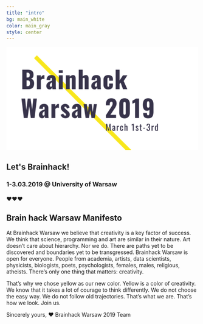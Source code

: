 ```yaml
---
title: "intro"
bg: main_white
color: main_gray
style: center
---
```


![Brainhack Warsaw](img/bhw2019_logo_www_N.png)

## Let's Brainhack!

### **1-3.03.2019** @  University of Warsaw


#### ❤️❤️❤️

## Brain hack Warsaw Manifesto

At Brainhack Warsaw we believe that creativity is a key factor of success. We think that science, programming and art are similar in their nature. Art doesn’t care about hierarchy. Nor we do. There are paths yet to be discovered and boundaries yet to be transgressed. Brainhack Warsaw is open for everyone. People from academia, artists, data scientists, physicists, biologists, poets, psychologists, females, males, religious, atheists. There’s only one thing that matters: creativity.


That’s why we chose yellow as our new color. Yellow is a color of creativity. We know that it takes a lot of courage to think differently. We do not choose the easy way. We do not follow old trajectories. That’s what we are. That’s how we look. Join us.


Sincerely yours, ❤️
Brainhack Warsaw 2019 Team
